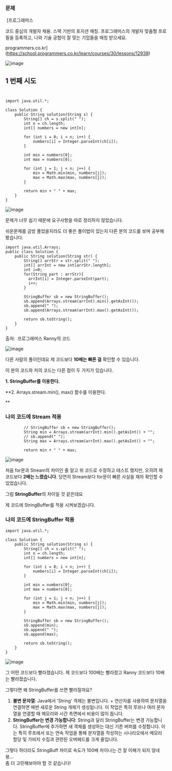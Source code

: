 ### **문제**                                                                                                                    

 [프로그래머스

코드 중심의 개발자 채용. 스택 기반의 포지션 매칭. 프로그래머스의 개발자 맞춤형 프로필을 등록하고, 나와 기술 궁합이 잘 맞는 기업들을 매칭 받으세요.

programmers.co.kr](https://school.programmers.co.kr/learn/courses/30/lessons/12939)

![image](https://github.com/sunwon12/TIL/assets/92251131/b5dffc57-8d46-4634-87c5-9b19c7bbd364)



## **1 번째 시도**                                                                                          

```
import java.util.*;

class Solution {
    public String solution(String s) {
        String[] ch = s.split(" "); 
        int n = ch.length; 
        int[] numbers = new int[n];
        
        for (int i = 0; i < n; i++) {
            numbers[i] = Integer.parseInt(ch[i]);
        }
        
        int min = numbers[0];
        int max = numbers[0];
       
        for (int j = 1; j < n; j++) {
            min = Math.min(min, numbers[j]);
            max = Math.max(max, numbers[j]);
        }
        
        return min + " " + max;
    }
}
```

![image](https://github.com/sunwon12/TIL/assets/92251131/ed74bd4f-fed9-4358-9738-d532f55dc29f)


  
  
문제가 너무 쉽기 때문에 요구사항을 따로 정리하지 않았습니다. 

쉬운문제를 금방 풀었을지라도 더 좋은 풀이법이 있는지 다른 분의 코드를 보며 공부해봤습니다.

```
import java.util.Arrays;
public class Solution {
    public String solution(String str) {
        String[] arrStr = str.split(" ");
        int[] arrInt = new int[arrStr.length];
        int i=0;
        for(String part : arrStr){
          arrInt[i] = Integer.parseInt(part);
          i++;
        }

        StringBuffer sb = new StringBuffer();
        sb.append(Arrays.stream(arrInt).min().getAsInt());
        sb.append(" ");
        sb.append(Arrays.stream(arrInt).max().getAsInt());

        return sb.toString();
    }
}
```

출처:  프로그래머스 Ranny의 코드

![image](https://github.com/sunwon12/TIL/assets/92251131/8cc675a9-c31b-4595-a20e-0ecec9800930)


다른 사람의 풀이인데요 제 코드보다 **10배는 빠른 걸** 확인할 수 있습니다.

이 분의 코드와 저의 코드는 다른 점이 두 가지가 있습니다.

**1\. StringBuffer를 이용한다.**

**2\. Arrays.stream.min(), max() 함수를 이용한다.  
  
  
  
**

### **나의 코드에 Stream 적용**                                                                                

```
        // StringBuffer sb = new StringBuffer();
        String min = Arrays.stream(arrInt).min().getAsInt() + "";
        // sb.append(" ");
        String max = Arrays.stream(arrInt).max().getAsInt() + "";

        return min + " " + max;
```

![image](https://github.com/sunwon12/TIL/assets/92251131/078f2a52-017c-481d-b856-9bdcb8535b3c)


처음 for문과 Stream의 차이인 줄 알고 위 코드로 수정하고 테스트 했지만, 오히려 제 코드보다 **2배는 느렸습니다**. 당연히 Stream보다 for문이 빠른 사실을 재차 확인할 수 있었습니다.

그럼 **StringBuffer**의 차이일 것 같은데요   
  
제 코드에 StringBuffer를 적용 시켜보겠습니다.  
  
  

### **나의 코드에 **StringBuffer** 적용**                                                               

```
import java.util.*;

class Solution {
    public String solution(String s) {
        String[] ch = s.split(" "); 
        int n = ch.length; 
        int[] numbers = new int[n];
        
        for (int i = 0; i < n; i++) {
            numbers[i] = Integer.parseInt(ch[i]);
        }
        
        int min = numbers[0];
        int max = numbers[0];
       
        for (int j = 1; j < n; j++) {
            min = Math.min(min, numbers[j]);
            max = Math.max(max, numbers[j]);
        }
        
        StringBuffer sb = new StringBuffer();
        sb.append(min);
        sb.append(" ");
        sb.append(max);

        return sb.toString();
    }
}
```

![image](https://github.com/sunwon12/TIL/assets/92251131/9584786c-1595-479b-ab47-3ef1b97d2738)


그 어떤 코드보다 빨라졌습니다. 제 코드보다 100배는 빨라졌고 Ranny 코드보다 10배는 빨라졌습니다.

그렇다면 왜 StringBuffer를 쓰면 빨라질까요?  
  
  

1.  **불변 문자열**: Java에서 'String' 객체는 불변입니다. + 연산자를 사용하여 문자열을 연결하면 매번 새로운 String 개체가 생성됩니다. 이 작업은 특히 루프나 여러 문자열을 연결할 때 메모리와 시간 측면에서 비용이 많이 듭니다.
2.  **StringBuffer는 변경 가능합니다**: String과 달리 StringBuffer는 변경 가능합니다. StringBuffer에 추가하면 새 객체를 생성하는 대신 기존 버퍼를 수정합니다. 이는 특히 루프에서 또는 연속 작업을 통해 문자열을 작성하는 시나리오에서 메모리 할당 및 가비지 수집과 관련된 오버헤드를 크게 줄입니다.

그렇다 하더라도 StringBuff 차이로 속도가 100배 차이나는 건 잘 이해가 되지 않네용...  
좀 더 고민해보아야 할 것 같습니다!
